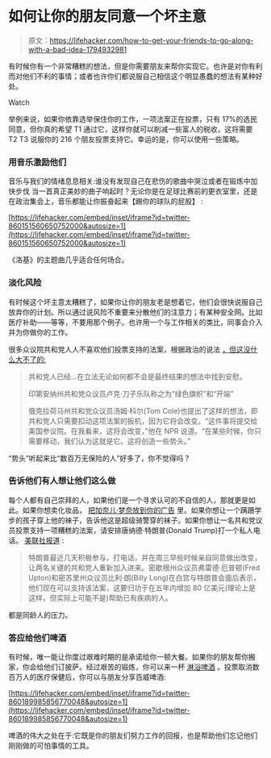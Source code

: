 # 如何让你的朋友同意一个坏主意

> 原文：<https://lifehacker.com/how-to-get-your-friends-to-go-along-with-a-bad-idea-1794932981>

有时候你有一个非常糟糕的想法，但是你需要朋友来帮你实现它。也许是对你有利而对他们不利的事情；或者也许你们都说服自己相信这个明显愚蠢的想法有某种好处。

Watch

举例来说，如果你依靠选举保住你的工作，一项法案正在投票，只有 17%的选民同意，但你真的希望 T1 通过它，这样你就可以削减一些富人的税收，这将需要 T2 T3 说服你的 216 个朋友投票支持它。幸运的是，你可以使用一些策略。

### 用音乐激励他们

音乐与我们的情绪息息相关:谁没有发现自己在悲伤的歌曲中哭泣或者在锻炼中加快步伐 当一首真正美妙的曲子响起时？无论你是在足球比赛前的更衣室里，还是在政治集会上，音乐都能让你振奋起来【踢你的球队的屁股】 :

 [https://lifehacker.com/embed/inset/iframe?id=twitter-860151560650752000&autosize=1](https://lifehacker.com/embed/inset/iframe?id=twitter-860151560650752000&autosize=1) 

《洛基》的主题曲几乎适合任何场合。

### 淡化风险

有时候这个坏主意太糟糕了，如果你让你的朋友老是想着它，他们会很快说服自己放弃你的计划。所以通过说风险不重要来分散他们的注意力；有某种安全网。比如医疗补助——等等，不要用那个例子。也许用一个与工作相关的类比，同事会介入并为你做你的工作。

很多众议院共和党人人不喜欢他们投票支持的法案，根据政治的说法 [，但这没什么大不了的:](http://www.politico.com/story/2017/05/04/obamacare-repeal-bill-republicans-do-not-like-237982)

> 共和党人已经...在立法无论如何都不会是最终结果的想法中找到安慰。
> 
> 印第安纳州共和党众议员卢克·刀子乐队称之为“绿色旗帜”和“开端”
> 
> 俄克拉荷马州共和党众议员汤姆·科尔(Tom Cole)也提出了这样的想法，即共和党人只需要扣动这项法案的扳机，因为它将会改变。“这件事将提交给美国参议院。在我看来，这将会改变，”他在 NPR 说道。“在某些时候，你只需要移动，我们认为这就是它。这将创造一些势头。”

“势头”听起来比“数百万无保险的人”好多了，你不觉得吗？

### 告诉他们有人想让他们这么做

每个人都有自己崇拜的人，如果他们是一个寻求认可的不自信的人，那就更是如此。如果你想卖化妆品， [把加奈儿·梦奈放到你的广告](https://www.covergirl.com/QueenCollection) 里。如果你想让一个蹒跚学步的孩子穿上他的袜子，告诉他这是超级骑警穿的袜子。如果你想让一名共和党议员投票支持一项糟糕的法案，请安排唐纳德·特朗普(Donald Trump)打一个私人电话。 [美联社报道](https://apnews.com/801fa1c91e154f39b09e821247cb54c7/House-to-vote-on-health-care-bill-Thursday) :

> 特朗普最近几天积极参与，打电话，并在周三早些时候亲自同意做出改变，让两名关键的共和党人重新加入进来。密歇根州众议员弗雷德·厄普顿(Fred Upton)和密苏里州众议员比利·朗(Billy Long)在白宫与特朗普会面后表示，他们现在可以支持该法案，这要归功于在五年内增加 80 亿美元(理论上是这样，但实际上可能不是)帮助已有疾病的人。

都是同龄人的压力。

### 答应给他们啤酒

有时候，唯一能让你度过艰难时期的是承诺给你一顿大餐。如果你的朋友帮你搬家，你会给他们订披萨。经过艰苦的锻炼，你可以来一杯 [淋浴啤酒](http://lifehacker.com/why-you-need-to-start-drinking-in-the-shower-1793964840) 。投票取消数百万人的医疗保健后，你可以与朋友分享百威啤酒:

 [https://lifehacker.com/embed/inset/iframe?id=twitter-860189985856770048&autosize=1](https://lifehacker.com/embed/inset/iframe?id=twitter-860189985856770048&autosize=1) 

啤酒的伟大之处在于:它既是你的朋友们努力工作的回报，也是帮助他们忘记他们刚刚做的可怕事情的工具。